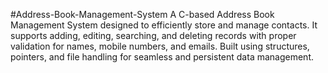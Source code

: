 #Address-Book-Management-System
A C-based Address Book Management System designed to efficiently store and manage contacts. It supports adding, editing, searching, and deleting records with proper validation for names, mobile numbers, and emails. Built using structures, pointers, and file handling for seamless and persistent data management.
